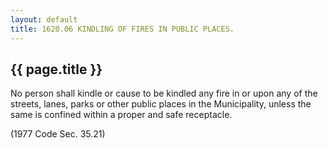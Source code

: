 ```yaml
---
layout: default 
title: 1620.06 KINDLING OF FIRES IN PUBLIC PLACES.
---
```


{{ page.title }}
----------------

No person shall kindle or cause to be kindled any fire in or upon any of
the streets, lanes, parks or other public places in the Municipality,
unless the same is confined within a proper and safe receptacle.

(1977 Code Sec. 35.21)
